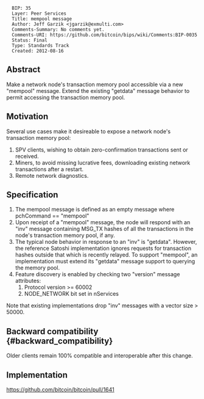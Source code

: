       BIP: 35
      Layer: Peer Services
      Title: mempool message
      Author: Jeff Garzik <jgarzik@exmulti.com>
      Comments-Summary: No comments yet.
      Comments-URI: https://github.com/bitcoin/bips/wiki/Comments:BIP-0035
      Status: Final
      Type: Standards Track
      Created: 2012-08-16

## Abstract

Make a network node\'s transaction memory pool accessible via a new
\"mempool\" message. Extend the existing \"getdata\" message behavior to
permit accessing the transaction memory pool.

## Motivation

Several use cases make it desireable to expose a network node\'s
transaction memory pool:

1.  SPV clients, wishing to obtain zero-confirmation transactions sent
    or received.
2.  Miners, to avoid missing lucrative fees, downloading existing
    network transactions after a restart.
3.  Remote network diagnostics.

## Specification

1.  The mempool message is defined as an empty message where pchCommand
    == \"mempool\"
2.  Upon receipt of a \"mempool\" message, the node will respond with an
    \"inv\" message containing MSG_TX hashes of all the transactions in
    the node\'s transaction memory pool, if any.
3.  The typical node behavior in response to an \"inv\" is \"getdata\".
    However, the reference Satoshi implementation ignores requests for
    transaction hashes outside that which is recently relayed. To
    support \"mempool\", an implementation must extend its \"getdata\"
    message support to querying the memory pool.
4.  Feature discovery is enabled by checking two \"version\" message
    attributes:
    1.  Protocol version \>= 60002
    2.  NODE_NETWORK bit set in nServices

Note that existing implementations drop \"inv\" messages with a vector
size \> 50000.

## Backward compatibility {#backward_compatibility}

Older clients remain 100% compatible and interoperable after this
change.

## Implementation

<https://github.com/bitcoin/bitcoin/pull/1641>
